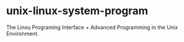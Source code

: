 # unix-linux-system-program
The Linxu Programing Interface + Advanced Programming in the Unix Environment.
